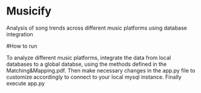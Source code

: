 # Musicify

Analysis of song trends across different music platforms using database integration

#How to run

To analyze different music platforms, integrate the data from local databases to a global databse, using the methods defined in the Matching&Mapping.pdf. Then make necessary changes in the app.py file to customize accordingly to connect to your local mysql instance. Finally execute app.py
